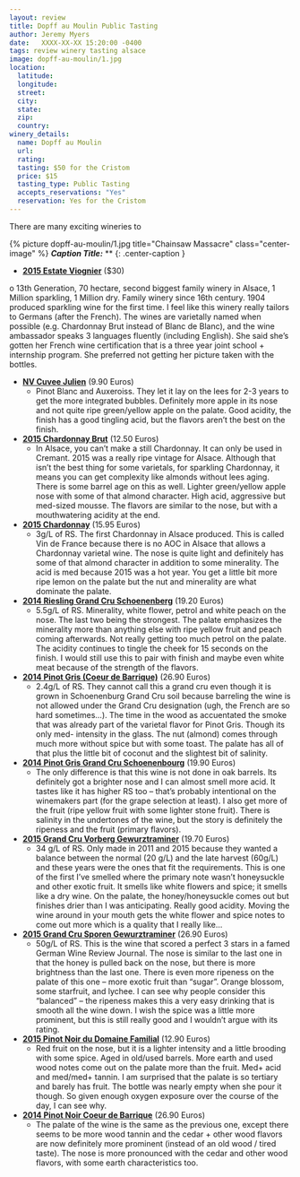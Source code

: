 ```yaml
---
layout: review
title: Dopff au Moulin Public Tasting
author: Jeremy Myers
date:   XXXX-XX-XX 15:20:00 -0400
tags: review winery tasting alsace
image: dopff-au-moulin/1.jpg
location:
  latitude: 
  longitude: 
  street: 
  city: 
  state: 
  zip: 
  country: 
winery_details:
  name: Dopff au Moulin
  url: 
  rating: 
  tasting: $50 for the Cristom
  price: $15
  tasting_type: Public Tasting
  accepts_reservations: "Yes"
  reservation: Yes for the Cristom 
---
```

There are many exciting wineries to

{% picture dopff-au-moulin/1.jpg title="Chainsaw Massacre" class="center-image" %}
***Caption Title:*** **
{: .center-caption }

* [**2015 Estate Viognier**](https://www.cristomvineyards.com/product/2016-Estate-Viognier) ($30)

o	13th Generation, 70 hectare, second biggest family winery in Alsace, 1 Million sparkling, 1 Million dry.  Family winery since 16th century.  1904 produced sparkling wine for the first time.  I feel like this winery really tailors to Germans (after the French).  The wines are varietally named when possible (e.g. Chardonnay Brut instead of Blanc de Blanc), and the wine ambassador speaks 3 languages fluently (including English).  She said she’s gotten her French wine certification that is a three year joint school + internship program.  She preferred not getting her picture taken with the bottles.


* [**NV Cuvee Julien**]() (9.90 Euros)
  * Pinot Blanc and Auxeroiss.  They let it lay on the lees for 2-3 years to get the more integrated bubbles.  Definitely more apple in its nose and not quite ripe green/yellow apple on the palate.  Good acidity, the finish has a good tingling acid, but the flavors aren’t the best on the finish.
* [**2015 Chardonnay Brut**]() (12.50 Euros)
  * In Alsace, you can’t make a still Chardonnay.  It can only be used in Cremant.  2015 was a really ripe vintage for Alsace.  Although that isn’t the best thing for some varietals, for sparkling Chardonnay, it means you can get complexity like almonds without lees aging.  There is some barrel age on this as well.  Lighter green/yellow apple nose with some of that almond character. High acid, aggressive but med-sized mousse.  The flavors are similar to the nose, but with a mouthwatering acidity at the end.
* [**2015 Chardonnay**]() (15.95 Euros)
  * 3g/L of RS.  The first Chardonnay in Alsace produced.  This is called Vin de France because there is no AOC in Alsace that allows a Chardonnay varietal wine.  The nose is quite light and definitely has some of that almond character in addition to some minerality.  The acid is med because 2015 was a hot year.  You get a little bit more ripe lemon on the palate but the nut and minerality are what dominate the palate.
* [**2014 Riesling Grand Cru Schoenenberg**]() (19.20 Euros)
  * 5.5g/L of RS.  Minerality, white flower, petrol and white peach on the nose.  The last two being the strongest.  The palate emphasizes the minerality more than anything else with ripe yellow fruit and peach coming afterwards.  Not really getting too much petrol on the palate.  The acidity continues to tingle the cheek for 15 seconds on the finish.  I would still use this to pair with finish and maybe even white meat because of the strength of the flavors.
* [**2014 Pinot Gris (Coeur de Barrique)**]() (26.90 Euros)
  * 2.4g/L of RS.  They cannot call this a grand cru even though it is grown in Schoenenburg Grand Cru soil because barreling the wine is not allowed under the Grand Cru designation (ugh, the French are so hard sometimes…).  The time in the wood as accuentated the smoke that was already part of the varietal flavor for Pinot Gris.  Though its only med- intensity in the glass.  The nut (almond) comes through much more without spice but with some toast.  The palate has all of that plus the little bit of coconut and the slightest bit of salinity.
* [**2014 Pinot Gris Grand Cru Schoenenbourg**]() (19.90 Euros)
  * The only difference is that this wine is not done in oak barrels.  Its definitely got a brighter nose and I can almost smell more acid.  It tastes like it has higher RS too – that’s probably intentional on the winemakers part (for the grape selection at least).  I also get more of the fruit (ripe yellow fruit with some lighter stone fruit).  There is salinity in the undertones of the wine, but the story is definitely the ripeness and the fruit (primary flavors).
* [**2015 Grand Cru Vorberg Gewurztraminer**]() (19.70 Euros)
  * 34 g/L of RS.  Only made in 2011 and 2015 because they wanted a balance between the normal (20 g/L) and the late harvest (60g/L) and these years were the ones that fit the requirements.  This is one of the first I’ve smelled where the primary note wasn’t honeysuckle and other exotic fruit.  It smells like white flowers and spice; it smells like a dry wine.  On the palate, the honey/honeysuckle comes out but finishes drier than I was anticipating.  Really good acidity.  Moving the wine around in your mouth gets the white flower and spice notes to come out more which is a quality that I really like…
* [**2015 Grand Cru Sporen Gewurztraminer**]() (26.90 Euros)
  * 50g/L of RS.  This is the wine that scored a perfect 3 stars in a famed German Wine Review Journal.  The nose is similar to the last one in that the honey is pulled back on the nose, but there is more brightness than the last one.  There is even more ripeness on the palate of this one – more exotic fruit than “sugar”.  Orange blossom, some starfruit, and lychee.  I can see why people consider this “balanced” – the ripeness makes this a very easy drinking that is smooth all the wine down.  I wish the spice was a little more prominent, but this is still really good and I wouldn’t argue with its rating.
* [**2015 Pinot Noir du Domaine Familial**]() (12.90 Euros)
  * Red fruit on the nose, but it is a lighter intensity and a little brooding with some spice.  Aged in old/used barrels.  More earth and used wood notes come out on the palate more than the fruit.  Med+ acid and med/med+ tannin.  I am surprised that the palate is so tertiary and barely has fruit.  The bottle was nearly empty when she pour it though.  So given enough oxygen exposure over the course of the day, I can see why.
* [**2014 Pinot Noir Coeur de Barrique**]() (26.90 Euros)
  * The palate of the wine is the same as the previous one, except there seems to be more wood tannin and the cedar + other wood flavors are now definitely more prominent (instead of an old wood / tired taste).  The nose is more pronounced with the cedar and other wood flavors, with some earth characteristics too.


